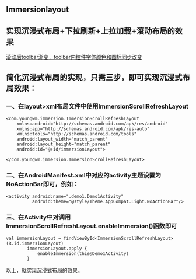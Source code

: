 ## Immersionlayout
## 实现沉浸式布局+下拉刷新+上拉加载+滚动布局的效果

[滚动后toolbar渐变，toolbar内控件字体颜色和图标同步改变](demo.gif)



## 简化沉浸式布局的实现，只需三步，即可实现沉浸式布局效果：

### 一、在layout>xml布局文件中使用ImmersionScrollRefreshLayout

```
<com.youngwm.immersion.ImmersionScrollRefreshLayout
    xmlns:android="http://schemas.android.com/apk/res/android"
    xmlns:app="http://schemas.android.com/apk/res-auto"
    xmlns:tools="http://schemas.android.com/tools"
    android:layout_width="match_parent"
    android:layout_height="match_parent"
    android:id="@+id/immersionLayout">
    
</com.youngwm.immersion.ImmersionScrollRefreshLayout>
```

### 二、在AndroidManifest.xml中对应的activity主题设置为NoActionBar即可，例如：

```
<activity android:name=".demo1.Demo1Activity"
          android:theme="@style/Theme.AppCompat.Light.NoActionBar"/>
```

### 三、在Activity中对调用ImmersionScrollRefreshLayout.enableImmersion()函数即可

```
val immersionLayout = findViewById<ImmersionScrollRefreshLayout>(R.id.immersionLayout)
        immersionLayout.apply {
            enableImmersion(this@Demo1Activity)
        }
```

以上，就实现沉浸式布局的效果。
